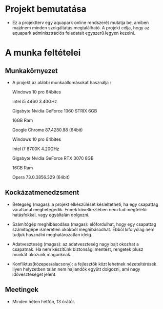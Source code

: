 # Projekt bemutatása
- Ez a projektterv egy aquapark online rendszerét mutatja be, amiben majdnem minden szolgáltatás megtalálható. A projekt célja, hogy az aquapark adminisztrációs feladatait egyszerű legyen kezelni.

# A munka feltételei
## Munkakörnyezet
- A projekt az alábbi munkaállomásokat használja :

  Windows 10 pro 64bites

  Intel i5 4460 3.40GHz

  Gigabyte Nvidia GeForce 1060 STRIX 6GB

  16GB Ram

  Google Chrome 87.4280.88 (64bit)
  
  
  Windows 10 pro 64bites

  Intel i7 8700K 4.20GHz

  Gigabyte Nvidia GeForce RTX 3070 8GB

  16GB Ram

  Opera 73.0.3856.329 (64bit)
  
 ## Kockázatmenedzsment
  - Betegség (magas): a projekt elkészülését késleltetheti, ha egy csapattag váratlanul megbetegedik. Ennek következtében nem tud megfelelő hatásfokkal, vagy egyáltalán dolgozni.
  
  - Számítógép meghibásodása (magas): előfordulhat, hogy egy csapattag számítógépe ismeretlen okokból meghibásodhat. Ebből kifolyólag nem tudjuk használni meghatározatlan ideig.
  
  - Adatveszteség (magas): az adatveszteség nagy bajt okozhat a csapatnak. Ha nem készítünk biztonsági mentést, rengetek plusz munkát okozunk magunknak.
  
  - Konfliktus(közepes/alacsony): a fejlesztők közt lehetnek nézeteltérések. Ilyen helyzetben talán nem hajlandók együtt dolgozni, ami nagy időveszteséget jelent.

## Meetingek
- Minden héten hétfőn, 13 órától. 


